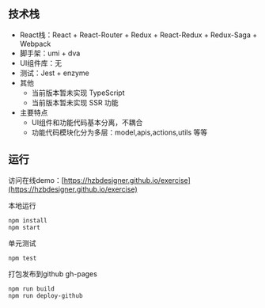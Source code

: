 


## 技术栈

- React栈：React + React-Router + Redux + React-Redux + Redux-Saga + Webpack
- 脚手架：umi + dva 
- UI组件库：无
- 测试：Jest + enzyme
- 其他
	- 当前版本暂未实现 TypeScript
	- 当前版本暂未实现 SSR 功能
- 主要特点
	- UI组件和功能代码基本分离，不耦合
	- 功能代码模块化分为多层：model,apis,actions,utils 等等

## 运行

访问在线demo：[https://hzbdesigner.github.io/exercise](https://hzbdesigner.github.io/exercise)


本地运行
```
npm install
npm start
```

单元测试
```
npm test
```

打包发布到github gh-pages
```
npm run build
npm run deploy-github
```










